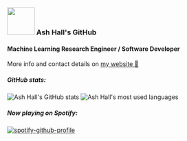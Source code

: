 ### <img src="https://i.giphy.com/media/du3J3cXyzhj75IOgvA/giphy.webp" height="64px" /> Ash Hall's GitHub

#### Machine Learning Research Engineer / Software Developer

More info and contact details on [my website 🔗](https://ashwhall.github.io/)

##### GitHub stats:
![Ash Hall's GitHub stats](https://github-readme-stats.vercel.app/api?username=ashwhall&include_all_commits=true&count_private=true&show_icons=true&line_height=20) 
![Ash Hall's most used languages](https://github-readme-stats.vercel.app/api/top-langs/?username=ashwhall&layout=compact)

##### Now playing on Spotify:
[![spotify-github-profile](https://spotify-github-profile.vercel.app/api/view?uid=1280496103&cover_image=true&theme=novatorem&bar_color=53b14f&bar_color_cover=true)](https://spotify-github-profile.vercel.app/api/view?uid=1280496103&cover_image=true&theme=novatorem&bar_color=53b14f&bar_color_cover=true)
